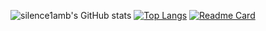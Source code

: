 <!--
**9aoyang/9aoyang** is a ✨ _special_ ✨ repository because its `README.md` (this file) appears on your GitHub profile.

Here are some ideas to get you started:

- 🔭 I’m currently working on ...
- 🌱 I’m currently learning ...
- 👯 I’m looking to collaborate on ...
- 🤔 I’m looking for help with ...
- 💬 Ask me about ...
- 📫 How to reach me: ...
- 😄 Pronouns: ...
- ⚡ Fun fact: ...
-->

![silence1amb's GitHub stats](https://9aoyang.vercel.app/api?username=9aoyang&count_private=true&show_icons=true&theme=github_dark)
[![Top Langs](https://9aoyang.vercel.app/api/top-langs/?username=anuraghazra&theme=github_dark&layout=compact)]()
[![Readme Card](https://9aoyang.vercel.app.vercel.app/api/pin/?username=9aoyang&repo=ts-axios&theme=github_dark)]()
